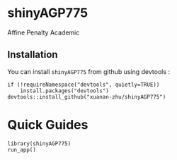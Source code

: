 # shinyAGP775
Affine Penalty Academic
## Installation

You can install `shinyAGP775` from github using devtools :

    if (!requireNamespace("devtools", quietly=TRUE))
        install.packages("devtools")
    devtools::install_github("xuanan-zhu/shinyAGP775")

# Quick Guides

    library(shinyAGP775)
    run_app()

